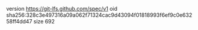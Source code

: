 version https://git-lfs.github.com/spec/v1
oid sha256:328c3e497316a09a062f71324cac9d43094f01818993f6ef9c0e63258ff4dd47
size 692
